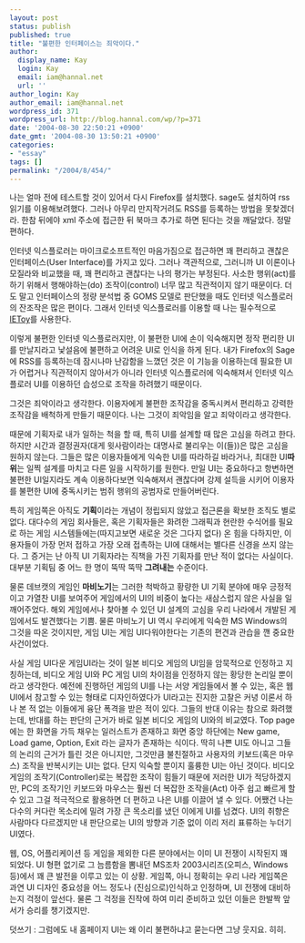 ```yaml
---
layout: post
status: publish
published: true
title: "불편한 인터페이스는 죄악이다."
author:
  display_name: Kay
  login: Kay
  email: iam@hannal.net
  url: ''
author_login: Kay
author_email: iam@hannal.net
wordpress_id: 371
wordpress_url: http://blog.hannal.com/wp/?p=371
date: '2004-08-30 22:50:21 +0900'
date_gmt: '2004-08-30 13:50:21 +0900'
categories:
- "essay"
tags: []
permalink: "/2004/8/454/"
---
```

<p>나는 얼마 전에 테스트할 것이 있어서 다시 Firefox를 설치했다. sage도 설치하여 rss 읽기를 이용해보려했다. 그러나 아무리 만지작거려도 RSS를 등록하는 방법을 못찾겠더라. 한참 뒤에야 xml 주소에 접근한 뒤 북마크 추가로 하면 된다는 것을 깨달았다. 정말 편하다.</p>
<p>인터넷 익스플로러는 마이크로소프트적인 마음가짐으로 접근하면 꽤 편리하고 괜찮은 인터페이스(User Interface)를 가지고 있다. 그러나 객관적으로, 그러니까 UI 이론이나 모질라와 비교했을 때, 꽤 편리하고 괜찮다는 나의 평가는 부정된다. 사소한 행위(act)를 하기 위해서 행해야하는(do) 조작이(control) 너무 많고 직관적이지 않기 때문이다. 더도 말고 인터페이스의 정량 분석법 중 GOMS 모델로 판단했을 때도 인터넷 익스플로러의 잔조작은 많은 편이다. 그래서 인터넷 익스플로러를 이용할 때 나는 필수적으로 <a href="http://www.ietoy.co.kr" target="_blank">IEToy</a>를 사용한다.</p>
<p>이렇게 불편한 인터넷 익스플로러지만, 이 불편한 UI에 손이 익숙해지면 정작 편리한 UI를 만날지라고 낯설음에 불편하고 어려운 UI로 인식을 하게 된다. 내가 Firefox의 Sage에 RSS를 등록하는데 잠시나마 난감함을 느꼈던 것은 이 기능을 이용하는데 필요한 UI가 어렵거나 직관적이지 않아서가 아니라 인터넷 익스플로러에 익숙해져서 인터넷 익스플로러 UI를 이용하던 습성으로 조작을 하려했기 때문이다.</p>
<p>그것은 죄악이라고 생각한다. 이용자에게 불편한 조작감을 중독시켜서 편리하고 강력한 조작감을 배척하게 만들기 때문이다. 나는 그것이 죄악임을 알고 죄악이라고 생각한다.</p>
<p>때문에 기획자로 내가 일하는 척을 할 때, 특히 UI를 설계할 때 많은 고심을 하려고 한다. 하지만 시간과 결정권자(대게 윗사람이라는 대명사로 불리우는 이(들))은 많은 고심을 원하지 않는다. 그들은 많은 이용자들에게 익숙한 UI를 따라하길 바라거나, 최대한 UI<b>따위</b>는 일찍 설계를 마치고 다른 일을 시작하기를 원한다. 만일 UI는 중요하다고 항변하면 불편한 UI일지라도 계속 이용하다보면 익숙해져서 괜찮다며 강제 설득을 시키어 이용자를 불편한 UI에 중독시키는 범쥐 행위의 공범자로 만들어버린다.</p>
<p>특히 게임쪽은 아직도 <b>기획</b>이라는 개념이 정립되지 않았고 접근론을 확보한 조직도 별로 없다. 대다수의 게임 회사들은, 혹은 기획자들은 화려한 그래픽과 현란한 수식어를 필요로 하는 게임 시스템들에는(따지고보면 새로운 것은 그다지 없다) 온 힘을 다하지만, 이용자들이 가장 먼저 접하고 가장 오래 접촉하는 UI에 대해서는 별다른 신경을 쓰지 않는다. 그 증거는 난 아직 UI 기획자라는 직책을 가진 기획자를 만난 적이 없다는 사실이다. 대부분 기획팀 중 어느 한 명이 뚝딱 뚝딱 <b>그려내는</b> 수준이다.</p>
<p>물론 데브캣의 게임인 <b>마비노기</b>는 그러한 척박하고 황량한 UI 기획 분야에 매우 긍정적이고 가열찬 UI를 보여주어 게임에서의 UI의 비중이 높다는 새삼스럽지 않은 사실을 일깨어주었다. 해외 게임에서나 찾아볼 수 있던 UI 설계의 고심을 우리 나라에서 개발된 게임에서도 발견했다는 기쁨. 물론 마비노기 UI 역시 우리에게 익숙한 MS Windows의 그것을 따온 것이지만, 게임 UI는 게임 UI다워야한다는 기존의 편견과 관습을 깬 중요한 사건이었다.</p>
<p>사실 게임 UI다운 게임UI라는 것이 일본 비디오 게임의 UI임을 암묵적으로 인정하고 지칭하는데, 비디오 게임 UI와 PC 게임 UI의 차이점을 인정하지 않는 황당한 논리일 뿐이라고 생각한다. 예전에 진행하던 게임의 UI를 나는 서양 게임들에서 볼 수 있는, 혹은 웹 UI에서 참고할 수 있는 형태로 디자인하였다가 UI라고는 진지한 고찰은 커녕 이론서 하나 본 적 없는 이들에게 융단 폭격을 받은 적이 있다. 그들의 반대 이유는 참으로 화려했는데, 반대를 하는 판단의 근거가 바로 일본 비디오 게임의 UI와의 비교였다. Top page에는 한 화면을 가득 채우는 일러스트가 존재하고 화면 중앙 하단에는 New game, Load game, Option, Exit 라는 글자가 존재하는 식이다. 딱히 나쁜 UI도 아니고 그들의 논리의 근거가 틀린 것은 아니지만, 그것만큼 불친절하고 사용자의 키보드(혹은 마우스) 조작을 반복시키는 UI는 없다. 단지 익숙할 뿐이지 훌륭한 UI는 아닌 것이다. 비디오 게임의 조작기(Controller)로는 복잡한 조작이 힘들기 때문에 저러한 UI가 적당하겠지만, PC의 조작기인 키보드와 마우스는 훨씬 더 복잡한 조작을(Act) 아주 쉽고 빠르게 할 수 있고 그걸 적극적으로 활용하면 더 편하고 나은 UI를 이끌어 낼 수 있다. 어쨌건 나는 다수의 커다란 목소리에 밀려 가장 큰 목소리를 냈던 이에게 UI를 넘겼다. UI의 취향은 사람마다 다르겠지만 내 판단으로는 UI의 방향과 기준 없이 이리 저리 표류하는 누더기 UI였다.</p>
<p>웹, OS, 어플리케이션 등 게임을 제외한 다른 분야에서는 이미 UI 전쟁이 시작된지 꽤 되었다. UI 형편 없기로 그 늠름함을 뽐내던 MS조차 2003시리즈(오피스, Windows 등)에서 꽤 큰 발전을 이루고 있는 이 상황. 게임쪽, 아니 정확히는 우리 나라 게임쪽은 과연 UI 디자인 중요성을 어느 정도나 (진심으로)인식하고 인정하며, UI 전쟁에 대비하는지 걱정이 앞선다. 물론 그 걱정을 진작에 하여 미리 준비하고 있던 이들은 한발짝 앞서가 승리를 챙기겠지만.</p>
<p>덧쓰기 : 그럼에도 내 홈페이지 UI는 왜 이리 불편하냐고 묻는다면 그냥 웃지요. 히히.</p>
